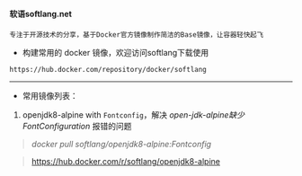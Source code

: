 #### 软语softlang.net
`专注于开源技术的分享，基于Docker官方镜像制作简洁的Base镜像，让容器轻快起飞`

- 构建常用的 docker 镜像，欢迎访问softlang下载使用
```
https://hub.docker.com/repository/docker/softlang
```
---
- 常用镜像列表：

1. openjdk8-alpine with `Fontconfig`，解决 *open-jdk-alpine缺少FontConfiguration* 报错的问题
> *docker pull softlang/openjdk8-alpine:Fontconfig*

> https://hub.docker.com/r/softlang/openjdk8-alpine
